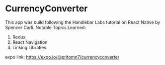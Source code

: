 # CurrencyConverter
This app was build following the Handlebar Labs tutorial on React Native by Spencer Carli.
Notable Topics Learned: 
 1. Redux
 2. React Navigation
 3. Linking Libraties
 
 expo link: https://expo.io/@pritomn7/currencyconverter
